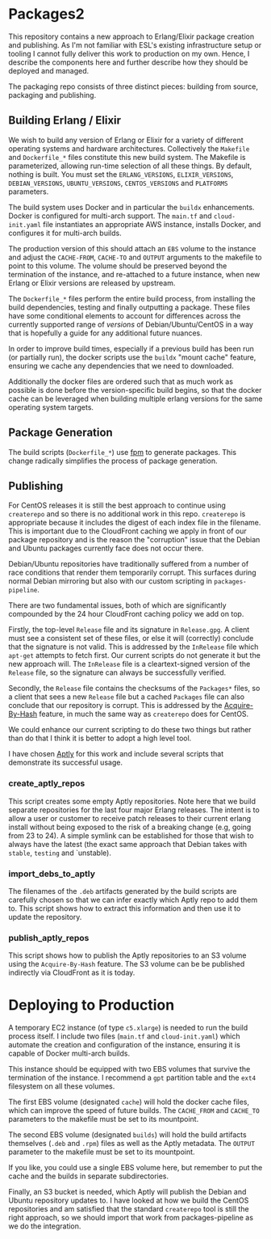 # Packages2


This repository contains a new approach to Erlang/Elixir package
creation and publishing. As I'm not familiar with ESL's existing
infrastructure setup or tooling I cannot fully deliver this work to
production on my own. Hence, I describe the components here and
further describe how they should be deployed and managed.

The packaging repo consists of three distinct pieces: building from
source, packaging and publishing.

## Building Erlang / Elixir

We wish to build any version of Erlang or Elixir for a variety of
different operating systems and hardware architectures. Collectively
the `Makefile` and `Dockerfile_*` files constitute this new build
system. The Makefile is parameterized, allowing run-time selection of
all these things. By default, nothing is built. You must set the
`ERLANG_VERSIONS`, `ELIXIR_VERSIONS`, `DEBIAN_VERSIONS`,
`UBUNTU_VERSIONS`, `CENTOS_VERSIONS` and `PLATFORMS` parameters.

The build system uses Docker and in particular the `buildx`
enhancements. Docker is configured for multi-arch support. The
`main.tf` and `cloud-init.yaml` file instantiates an appropriate AWS
instance, installs Docker, and configures it for multi-arch builds.

The production version of this should attach an `EBS` volume to the
instance and adjust the `CACHE-FROM`, `CACHE-TO` and `OUTPUT`
arguments to the makefile to point to this volume. The volume should be
preserved beyond the termination of the instance, and re-attached to a
future instance, when new Erlang or Elixir versions are released by
upstream.

The `Dockerfile_*` files perform the entire build process, from
installing the build dependencies, testing and finally outputting a
package. These files have some conditional elements to account for
differences across the currently supported range of _versions_ of
Debian/Ubuntu/CentOS in a way that is hopefully a guide for any
additional future nuances.

In order to improve build times, especially if a previous build has
been run (or partially run), the docker scripts use the `buildx`
"mount cache" feature, ensuring we cache any dependencies that we need
to downloaded.

Additionally the docker files are ordered such that as much work as
possible is done before the version-specific build begins, so that the
docker cache can be leveraged when building multiple erlang versions
for the same operating system targets.

## Package Generation

The build scripts (`Dockerfile_*`) use
[fpm](https://fpm.readthedocs.io/en/latest/) to generate
packages. This change radically simplifies the process of package
generation.

## Publishing

For CentOS releases it is still the best approach to continue using
`createrepo` and so there is no additional work in this
repo. `createrepo` is appropriate because it includes the digest of
each index file in the filename. This is important due to the
CloudFront caching we apply in front of our package repository and is
the reason the "corruption" issue that the Debian and Ubuntu packages
currently face does not occur there.

Debian/Ubuntu repositories have traditionally suffered from a number
of race conditions that render them temporarily corrupt. This surfaces
during normal Debian mirroring but also with our custom scripting in
`packages-pipeline`.

There are two fundamental issues, both of which
are significantly compounded by the 24 hour CloudFront caching policy
we add on top.

Firstly, the top-level `Release` file and its signature
in `Release.gpg`. A client must see a consistent set of these files,
or else it will (correctly) conclude that the signature is not
valid. This is addressed by the `InRelease` file which
`apt-get` attempts to fetch first. Our current scripts do not generate
it but the new approach will. The `InRelease` file is a
cleartext-signed version of the `Release` file, so the signature can
always be successfully verified.

Secondly, the `Release` file contains the checksums of the `Packages*`
files, so a client that sees a new `Release` file but a cached
`Packages` file can also conclude that our repository is corrupt. This
is addressed by the [Acquire-By-Hash](
https://wiki.debian.org/DebianRepository/Format#Acquire-By-Hash)
feature, in much the same way as `createrepo` does for
CentOS.

We could enhance our current scripting to do these two things but
rather than do that I think it is better to adopt a high level tool.

I have chosen [Aptly](https://www.aptly.info/doc/overview/) for this
work and include several scripts that demonstrate its successful
usage.

### create_aptly_repos

This script creates some empty Aptly repositories. Note here that we
build separate repositories for the last four major Erlang
releases. The intent is to allow a user or customer to receive patch
releases to their current erlang install without being exposed to the
risk of a breaking change (e.g, going from 23 to 24). A simple symlink
can be established for those that wish to always have the latest (the
exact same approach that Debian takes with `stable`, `testing` and
`unstable).

### import_debs_to_aptly

The filenames of the `.deb` artifacts generated by the build scripts
are carefully chosen so that we can infer exactly which Aptly repo to
add them to. This script shows how to extract this information and
then use it to update the repository.

### publish_aptly_repos

This script shows how to publish the Aptly repositories to an S3
volume using the `Acquire-By-Hash` feature. The S3 volume can be be
published indirectly via CloudFront as it is today.


# Deploying to Production

A temporary EC2 instance (of type `c5.xlarge`) is needed to run the
build process itself. I include two files (`main.tf` and
`cloud-init.yaml`) which automate the creation and configuration of
the instance, ensuring it is capable of Docker multi-arch builds.

This instance should be equipped with two EBS volumes that survive the
termination of the instance. I recommend a `gpt` partition table and
the `ext4` filesystem on all these volumes.

The first EBS volume (designated `cache`) will hold the docker cache
files, which can improve the speed of future builds. The `CACHE_FROM`
and `CACHE_TO` parameters to the makefile must be set to its
mountpoint.

The second EBS volume (designated `builds`) will hold the build
artifacts themselves (`.deb` and `.rpm`) files as well as the Aptly
metadata. The `OUTPUT` parameter to the makefile must be set to its
mountpoint.

If you like, you could use a single EBS volume here, but remember to
put the cache and the builds in separate subdirectories.

Finally, an S3 bucket is needed, which Aptly will publish the Debian
and Ubuntu repository updates to. I have looked at how we build the
CentOS repositories and am satisfied that the standard `createrepo`
tool is still the right approach, so we should import that work from
packages-pipeline as we do the integration.

